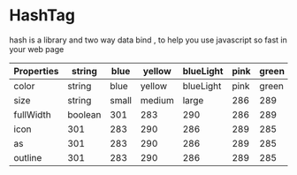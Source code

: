 # HashTag
hash is a library and two way data bind , to help you use javascript so fast in your web page

Properties | string | blue | yellow | blueLight | pink | green | #6 | #7 | #8 | #9 | #10 
--- | --- | --- | --- |--- |--- |--- |--- |--- |--- |--- |---
color | string | blue | yellow | blueLight | pink | green | #6 | #7 | #8 | #9 | #10 
size | string| small | medium | large | 286 | 289 | 285 | 287 | 287 | 272 | 276 
fullWidth | boolean | 301 | 283 | 290 | 286 | 289 | 285 | 287 | 287 | 272 | 276
icon | 301 | 283 | 290 | 286 | 289 | 285 | 287 | 287 | 272 | 276 | 269
as | 301 | 283 | 290 | 286 | 289 | 285 | 287 | 287 | 272 | 276 | 269
outline | 301 | 283 | 290 | 286 | 289 | 285 | 287 | 287 | 272 | 276 | 269
